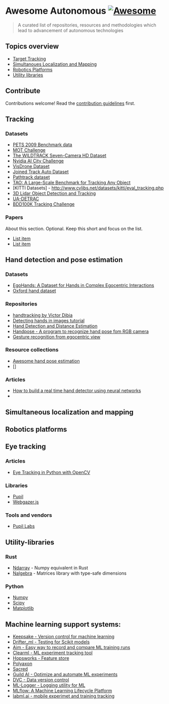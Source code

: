 # Awesome Autonomous [![Awesome](https://awesome.re/badge.svg)](https://awesome.re)

> A curated list of repositories, resources and methodologies which lead to advancement of autonomous technologies


## Topics overview

- [Target Tracking](#Tracking)
- [Simultanoues Localization and Mapping](#Simultaneous-localization-and-mapping)
- [Robotics Platforms](#Robotics-platforms)
- [Utility libraries](#Utility-libraries)

## Contribute

Contributions welcome! Read the [contribution guidelines](contributing.md) first.

## Tracking
### Datasets
- [PETS 2009 Benchmark data](http://www.cvg.reading.ac.uk/PETS2009/a.html)
- [MOT Challenge](https://motchallenge.net/)
- [The WILDTRACK Seven-Camera HD Dataset](https://www.epfl.ch/labs/cvlab/data/data-wildtrack/)
- [Nvidia AI City Challenge](https://www.aicitychallenge.org/2020-data-and-evaluation/)
- [VisDrone Dataset](https://github.com/VisDrone/VisDrone-Dataset)
- [Joined Track Auto Dataset](https://github.com/fabbrimatteo/JTA-Dataset)
- [Pathtrack dataset](https://www.trace.ethz.ch/publications/2017/pathtrack/index.html)
- [TAO: A Large-Scale Benchmark for Tracking Any Object](https://github.com/TAO-Dataset/tao)
- [KITTI Datasets] - http://www.cvlibs.net/datasets/kitti/eval_tracking.php
- [3D Lidar Object Detection and Tracking](http://apolloscape.auto/tracking.html)
- [UA-DETRAC](http://www.cs.albany.edu/cvml/cvml_downloads.html)
- [BDD100K Tracking Challenge](https://bdd-data.berkeley.edu/)

### Papers

About this section. Optional. Keep this short and focus on the list.

- [List item](http://example.com)
- [List item](http://example.com)

## Hand detection and pose estimation
### Datasets
- [EgoHands: A Dataset for Hands in Complex Egocentric Interactions](http://vision.soic.indiana.edu/projects/egohands/)
- [Oxford hand dataset](https://www.robots.ox.ac.uk/~vgg/research/hands/index.html)
### Repositories
- [handtracking by Victor Dibia](https://github.com/victordibia/handtracking)
- [Detecting hands in images tutorial](https://github.com/jkjung-avt/hand-detection-tutorial)
- [Hand Detection and Distance Estimation](https://github.com/pablovela5620/Hand-Detection-and-Distance-Estimation)
- [Handpose - A program to recognize hand pose fom RGB camera](https://github.com/MrEliptik/HandPose)
- [Gesture recognition from egocentric view](https://github.com/zzeitt/Gesture-Recognition)
### Resource collections
- [Awesome hand pose estimation](https://github.com/xinghaochen/awesome-hand-pose-estimation)
- []
### Articles
- [How to build a real time hand detector using neural networks](https://medium.com/@victor.dibia/how-to-build-a-real-time-hand-detector-using-neural-networks-ssd-on-tensorflow-d6bac0e4b2ce)
- 


## Simultaneous localization and mapping

## Robotics platforms

## Eye tracking
### Articles
- [Eye Tracking in Python with OpenCV](https://medium.com/@stepanfilonov/tracking-your-eyes-with-python-3952e66194a6)
### Libraries
- [Pupil](https://github.com/pupil-labs/pupil/)
- [Webgazer.js](https://github.com/brownhci/WebGazer)
### Tools and vendors
- [Pupil Labs](https://docs.pupil-labs.com/developer/core/network-api/)

## Utility-libraries

### Rust
- [Ndarray](https://github.com/rust-ndarray/ndarray) - Numpy equivalent in Rust
- [Nalgebra](https://nalgebra.org/) - Matrices library with type-safe dimensions
  
### Python
- [Numpy](https://numpy.org/)
- [Scipy](https://www.scipy.org/)
- [Matplotlib](https://matplotlib.org/)

## Machine learning support systems:
- [Keepsake - Version control for machine learning](https://github.com/replicate/keepsake)
- [Drifter_ml - Testing for Scikit models](https://github.com/EricSchles/drifter_ml)
- [Aim - Easy way to record and compare ML training runs](https://github.com/aimhubio/aim)
- [Clearml - ML experiment tracking tool](https://github.com/allegroai/clearml)
- [Hopsworks - Feature store](https://github.com/logicalclocks/hopsworks)
- [Polyaxon](https://github.com/polyaxon/polyaxon)
- [Sacred](https://github.com/IDSIA/sacred)
- [Guild AI - Optimize and automate ML experiments](https://github.com/guildai/guildai)
- [DVC - Data version control](https://github.com/iterative/dvc)
- [ML-Logger - Logging utility for ML](https://github.com/geyang/ml_logger)
- [MLflow: A Machine Learning Lifecycle Platform](https://github.com/mlflow/mlflow/)
- [labml.ai - mobile experimet and training tracking](https://github.com/lab-ml/labml)




